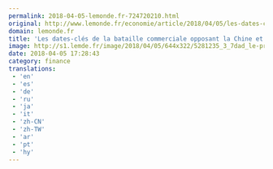 ```yaml
---
permalink: 2018-04-05-lemonde.fr-724720210.html
original: http://www.lemonde.fr/economie/article/2018/04/05/les-dates-cles-de-la-bataille-commerciale-opposant-la-chine-et-les-etats-unis_5281237_3234.html
domain: lemonde.fr
title: 'Les dates-clés de la bataille commerciale opposant la Chine et les Etats-Unis'
image: http://s1.lemde.fr/image/2018/04/05/644x322/5281235_3_7dad_le-president-americain-donald-trump-signe-un-m_027ec8d0a039e30390c54621eda2ba06.jpg
date: 2018-04-05 17:28:43
category: finance
translations: 
 - 'en'
 - 'es'
 - 'de'
 - 'ru'
 - 'ja'
 - 'it'
 - 'zh-CN'
 - 'zh-TW'
 - 'ar'
 - 'pt'
 - 'hy'
---
```


